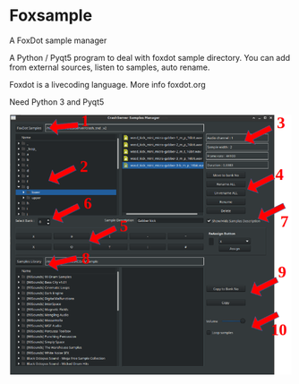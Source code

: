# Foxsample
A FoxDot sample manager

A Python / Pyqt5 program to deal with foxdot sample directory.
You can add from external sources, listen to samples, auto rename.

Foxdot is a livecoding language. More info foxdot.org

Need Python 3 and Pyqt5



![Alt text](screen.png?raw=true)
